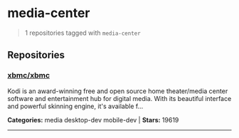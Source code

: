 # media-center

> 1 repositories tagged with `media-center`

## Repositories

### [xbmc/xbmc](https://github.com/xbmc/xbmc)

Kodi is an award-winning free and open source home theater/media center software and entertainment hub for digital media. With its beautiful interface and powerful skinning engine, it's available f...

**Categories:** media desktop-dev mobile-dev  | **Stars:** 19619

---

